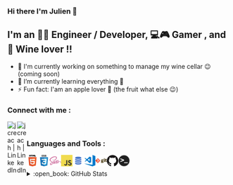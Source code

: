 ### Hi there I'm Julien 👋

## I'm an :man_technologist: Engineer / Developer, :computer::video_game: Gamer , and :wine_glass: Wine lover !!

- :construction: I'm currently working on something to manage my wine cellar :wink: (coming soon)
- :seedling: I’m currently learning everything 🤣
- :zap: Fun fact: I'am an apple lover :green_apple: (the fruit what else :wink:)

### Connect with me :

[<img align="left" alt="jcreach | LinkedIn" width="22px" src="https://cdn.jsdelivr.net/npm/simple-icons@v3/icons/stackoverflow.svg" />][stackoverflow]
[<img align="left" alt="jcreach | LinkedIn" width="22px" src="https://cdn.jsdelivr.net/npm/simple-icons@v3/icons/linkedin.svg" />][linkedin]

<br />

### Languages and Tools :

<img align="left" alt="HTML5" width="26px" src="https://raw.githubusercontent.com/github/explore/80688e429a7d4ef2fca1e82350fe8e3517d3494d/topics/html/html.png" />
<img align="left" alt="CSS3" width="26px" src="https://raw.githubusercontent.com/github/explore/80688e429a7d4ef2fca1e82350fe8e3517d3494d/topics/css/css.png" />
<img align="left" alt="Sass" width="26px" src="https://raw.githubusercontent.com/github/explore/80688e429a7d4ef2fca1e82350fe8e3517d3494d/topics/sass/sass.png" />
<img align="left" alt="JavaScript" width="26px" src="https://raw.githubusercontent.com/github/explore/80688e429a7d4ef2fca1e82350fe8e3517d3494d/topics/javascript/javascript.png" />
<img align="left" alt="SQL" width="26px" src="https://raw.githubusercontent.com/github/explore/80688e429a7d4ef2fca1e82350fe8e3517d3494d/topics/sql/sql.png" />
<img align="left" alt="Visual Studio Code" width="26px" src="https://raw.githubusercontent.com/github/explore/80688e429a7d4ef2fca1e82350fe8e3517d3494d/topics/visual-studio-code/visual-studio-code.png" />
<img align="left" alt="Git" width="26px" src="https://raw.githubusercontent.com/github/explore/80688e429a7d4ef2fca1e82350fe8e3517d3494d/topics/git/git.png" />
<img align="left" alt="GitHub" width="26px" src="https://raw.githubusercontent.com/github/explore/78df643247d429f6cc873026c0622819ad797942/topics/github/github.png" />
<img align="left" alt="Terminal" width="26px" src="https://raw.githubusercontent.com/github/explore/80688e429a7d4ef2fca1e82350fe8e3517d3494d/topics/terminal/terminal.png" />

<br />
<br />

<details>
  <summary>:open_book: GitHub Stats</summary>

  <img align="left" alt="jcreach's GitHub Stats" src="https://github-readme-stats.codestackr.vercel.app/api?username=jcreach&show_icons=true&hide_border=true" />

</details>

[linkedin]: https://linkedin.com/in/JulienCreach
[stackoverflow]: https://stackoverflow.com/users/story/12343353